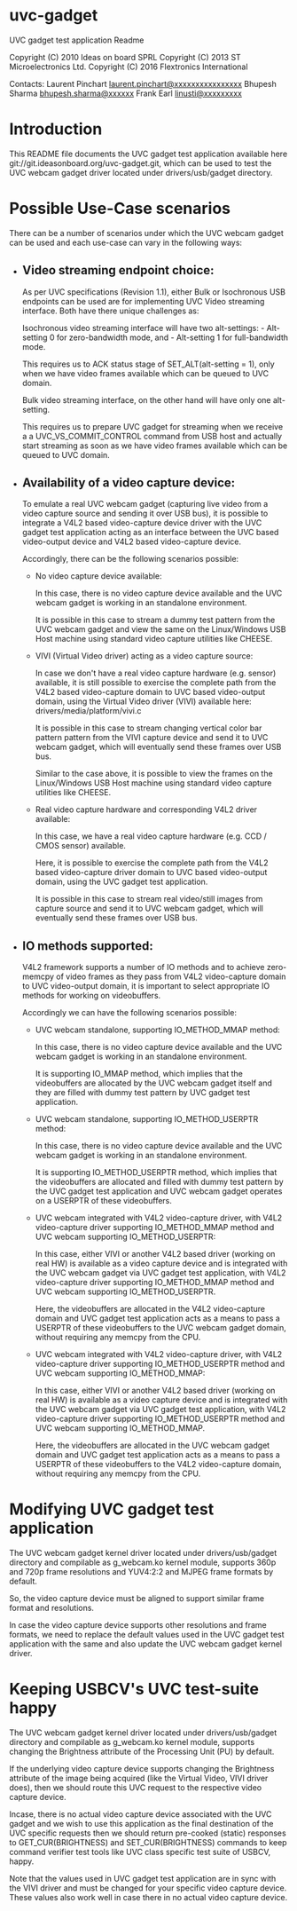 # uvc-gadget

UVC gadget test application Readme

Copyright (C) 2010 Ideas on board SPRL
Copyright (C) 2013 ST Microelectronics Ltd.
Copyright (C) 2016 Flextronics International

Contacts:
Laurent Pinchart <laurent.pinchart@xxxxxxxxxxxxxxxx>
Bhupesh Sharma <bhupesh.sharma@xxxxxx>
Frank Earl <linusti@xxxxxxxxx>


Introduction
============

This README file documents the UVC gadget test application available
here git://git.ideasonboard.org/uvc-gadget.git, which can be used to
test the UVC webcam gadget driver located under drivers/usb/gadget
directory.

Possible Use-Case scenarios
===========================

There can be a number of scenarios under which the UVC webcam gadget can
be used and each use-case can vary in the following ways:

- Video streaming endpoint choice:
  --------------------------------

  As per UVC specifications (Revision 1.1), either Bulk or Isochronous
  USB endpoints can be used are for implementing UVC Video streaming
  interface. Both have there unique challenges as:

	Isochronous video streaming interface will have two
	alt-settings:
		- Alt-setting 0 for zero-bandwidth mode, and
		- Alt-setting 1 for full-bandwidth mode.

	This requires us to ACK status stage of SET_ALT(alt-setting =
	1), only when we have video frames available which can be queued
	to UVC domain.

	Bulk video streaming interface, on the other hand will have only
	one alt-setting.

	This requires us to prepare UVC gadget for streaming when we
	receive a a UVC_VS_COMMIT_CONTROL command from USB host and
	actually start streaming as soon as we have video frames
	available which can be queued to UVC domain.

- Availability of a video capture device:
  ---------------------------------------

  To emulate a real UVC webcam gadget (capturing live video from a video
  capture source and sending it over USB bus), it is possible to
  integrate a V4L2 based video-capture device driver with the UVC gadget
  test application acting as an interface between the UVC based
  video-output device and V4L2 based video-capture device.
  
  Accordingly, there can be the following scenarios possible:

	- No video capture device available:

		In this case, there is no video capture device available
		and the UVC webcam gadget is working in an standalone
		environment.

		It is possible in this case to stream a dummy test
		pattern from the UVC webcam gadget and view the same on
		the Linux/Windows USB Host machine using standard video
		capture utilities like CHEESE.

	- VIVI (Virtual Video driver) acting as a video capture source:

		In case we don't have a real video capture hardware
		(e.g. sensor) available, it is still possible to
		exercise the complete path from the V4L2 based
		video-capture domain to UVC based video-output domain,
		using the Virtual Video driver (VIVI) available here:
		drivers/media/platform/vivi.c

		It is possible in this case to stream changing vertical
		color bar pattern pattern from the VIVI capture device
		and send it to UVC webcam gadget, which will eventually
		send these frames over USB bus.

		Similar to the case above, it is possible to view the
		frames on the Linux/Windows USB Host machine using
		standard video capture utilities like CHEESE.

	- Real video capture hardware and corresponding V4L2 driver
	  available:

		In this case, we have a real video capture hardware
		(e.g. CCD / CMOS sensor) available.

		Here, it is possible to exercise the complete path from
		the V4L2 based video-capture driver domain to UVC based
		video-output domain, using the UVC gadget test
		application.

		It is possible in this case to stream real video/still
		images from capture source and send it to UVC webcam
		gadget, which will eventually send these frames over USB
		bus.

- IO methods supported:
  --------------------

  V4L2 framework supports a number of IO methods and to achieve
  zero-memcpy of video frames as they pass from V4L2 video-capture
  domain to UVC video-output domain, it is important to select
  appropriate IO methods for working on videobuffers.

  Accordingly we can have the following scenarios possible:
  
	- UVC webcam standalone, supporting IO_METHOD_MMAP method:

		In this case, there is no video capture device available
		and the UVC webcam gadget is working in an standalone
		environment.

		It is supporting IO_MMAP method, which implies that the
		videobuffers are allocated by the UVC webcam gadget
		itself and they are filled with dummy test pattern by
		UVC gadget test application.

	- UVC webcam standalone, supporting IO_METHOD_USERPTR method:

		In this case, there is no video capture device available
		and the UVC webcam gadget is working in an standalone
		environment.

		It is supporting IO_METHOD_USERPTR method, which implies
		that the videobuffers are allocated and filled with
		dummy test pattern by the UVC gadget test application
		and UVC webcam gadget operates on a USERPTR of these
		videobuffers.

	- UVC webcam integrated with V4L2 video-capture driver, with
	  V4L2 video-capture driver supporting IO_METHOD_MMAP method and
	  UVC webcam supporting IO_METHOD_USERPTR:

		In this case, either VIVI or another V4L2 based driver
		(working on real HW) is available as a video capture
		device and is integrated with the UVC webcam gadget via
		UVC gadget test application, with V4L2 video-capture
		driver supporting IO_METHOD_MMAP method and UVC webcam
		supporting IO_METHOD_USERPTR.

		Here, the videobuffers are allocated in the V4L2
		video-capture domain and UVC gadget test application
		acts as a means to pass a USERPTR of these videobuffers
		to the UVC webcam gadget domain, without requiring any
		memcpy from the CPU.

	- UVC webcam integrated with V4L2 video-capture driver, with
	  V4L2 video-capture driver supporting IO_METHOD_USERPTR method
	  and UVC webcam supporting IO_METHOD_MMAP:

		In this case, either VIVI or another V4L2 based driver
		(working on real HW) is available as a video capture
		device and is integrated with the UVC webcam gadget via
		UVC gadget test application, with V4L2 video-capture
		driver supporting IO_METHOD_USERPTR method and UVC
		webcam supporting IO_METHOD_MMAP.

		Here, the videobuffers are allocated in the UVC webcam
		gadget domain and UVC gadget test application acts as a
		means to pass a USERPTR of these videobuffers to the
		V4L2 video-capture domain, without requiring any memcpy
		from the CPU.

Modifying UVC gadget test application
=====================================

The UVC webcam gadget kernel driver located under drivers/usb/gadget
directory and compilable as g_webcam.ko kernel module, supports 360p and
720p frame resolutions and YUV4:2:2 and MJPEG frame formats by default.

So, the video capture device must be aligned to support similar frame
format and resolutions.

In case the video capture device supports other resolutions and frame
formats, we need to replace the default values used in the UVC gadget
test application with the same and also update the UVC webcam gadget
kernel driver.

Keeping USBCV's UVC test-suite happy
====================================

The UVC webcam gadget kernel driver located under drivers/usb/gadget
directory and compilable as g_webcam.ko kernel module, supports changing
the Brightness attribute of the Processing Unit (PU) by default.

If the underlying video capture device supports changing the Brightness
attribute of the image being acquired (like the Virtual Video, VIVI
driver does), then we should route this UVC request to the respective
video capture device.

Incase, there is no actual video capture device associated with the UVC
gadget and we wish to use this application as the final destination of
the UVC specific requests then we should return pre-cooked (static)
responses to GET_CUR(BRIGHTNESS) and SET_CUR(BRIGHTNESS) commands to
keep command verifier test tools like UVC class specific test suite of
USBCV, happy.

Note that the values used in UVC gadget test application are in sync
with the VIVI driver and must be changed for your specific video capture
device. These values also work well in case there in no actual video
capture device.

